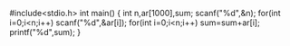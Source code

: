  #include<stdio.h>
int main()
{
    int n,ar[1000],sum;
    scanf("%d",&n);
    for(int i=0;i<n;i++)
    scanf("%d",&ar[i]);
    for(int i=0;i<n;i++)
    sum=sum+ar[i];
    printf("%d",sum);
}
